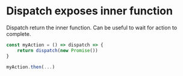 # Dispatch exposes inner function

Dispatch return the inner function. Can be useful to wait for action to complete.

```javascript
const myAction = () => dispatch => {
    return dispatch(new Promise())
}

myAction.then(...)
```